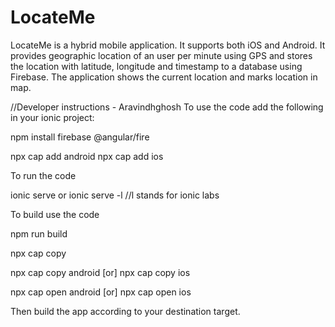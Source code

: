 # LocateMe
LocateMe is a hybrid mobile application. It supports both iOS and Android. It provides geographic location of an user per minute using GPS and stores the location with latitude, longitude and timestamp to a database using Firebase. The application shows the current location and marks location in map.

//Developer instructions - Aravindhghosh
To use the code add the following in your ionic project:

npm install firebase @angular/fire
 
npx cap add android
npx cap add ios

To run the code

ionic serve or ionic serve -l //l stands for ionic labs

To build use the code 

npm run build

npx cap copy

npx cap copy android [or] npx cap copy ios

npx cap open android [or] npx cap open ios

Then build the app according to your destination target.
